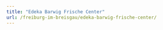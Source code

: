 ```yaml
---
title: "Edeka Barwig Frische Center"
url: /freiburg-im-breisgau/edeka-barwig-frische-center/
---
```

